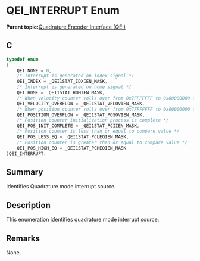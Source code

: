 # QEI\_INTERRUPT Enum

**Parent topic:**[Quadrature Encoder Interface \(QEI\)](GUID-62A23819-A256-4FB3-9682-BA733F4B45AA.md)

## C

```c
typedef enum
{
    QEI_NONE = 0,
    /* Interrupt is generated on index signal */
    QEI_INDEX = _QEI1STAT_IDXIEN_MASK,
    /* Interrupt is generated on home signal */
    QEI_HOME = _QEI1STAT_HOMIEN_MASK,
    /* When velocity counter rolls over from 0x7FFFFFFF to 0x80000000 or from 0x80000000 to 0x7FFFFFFF */
    QEI_VELOCITY_OVERFLOW = _QEI1STAT_VELOVIEN_MASK,
    /* When position counter rolls over from 0x7FFFFFFF to 0x80000000 or from 0x80000000 to 0x7FFFFFFF */
    QEI_POSITION_OVERFLOW = _QEI1STAT_POSOVIEN_MASK,
    /* Position counter initialization process is complete */
    QEI_POS_INIT_COMPLETE = _QEI1STAT_PCIIEN_MASK,
    /* Position counter is less than or equal to compare value */
    QEI_POS_LESS_EQ = _QEI1STAT_PCLEQIEN_MASK,
    /* Position counter is greater than or equal to compare value */
    QEI_POS_HIGH_EQ = _QEI1STAT_PCHEQIEN_MASK
}QEI_INTERRUPT;

```

## Summary

Identifies Quadrature mode interrupt source.

## Description

This enumeration identifies quadrature mode interrupt source.

## Remarks

None.


